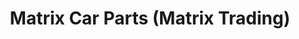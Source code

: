 ---
title: "Matrix Car Parts (Matrix Trading)"
url: /karachi/matrix-car-parts-matrix-trading/
shop: Autoteile
---